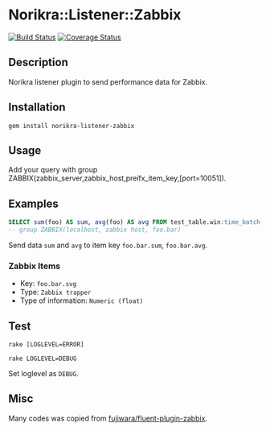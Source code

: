 # Norikra::Listener::Zabbix

[![Build Status](https://travis-ci.org/tkuchiki/norikra-listener-zabbix.svg?branch=master)](https://travis-ci.org/tkuchiki/norikra-listener-zabbix)
[![Coverage Status](https://coveralls.io/repos/github/tkuchiki/norikra-listener-zabbix/badge.svg?branch=master)](https://coveralls.io/github/tkuchiki/norikra-listener-zabbix?branch=master)

## Description

Norikra listener plugin to send performance data for Zabbix.

## Installation

```shell
gem install norikra-listener-zabbix
```

## Usage

Add your query with group ZABBIX(zabbix_server,zabbix_host,preifx_item_key,[port=10051]).

## Examples

```sql
SELECT sum(foo) AS sum, avg(foo) AS avg FROM test_table.win:time_batch(1 min)
-- group ZABBIX(localhost, zabbix host, foo.bar)
```

Send data `sum` and `avg` to item key `foo.bar.sum`, `foo.bar.avg`.

### Zabbix Items

- Key: `foo.bar.svg`
- Type: `Zabbix trapper`
- Type of information: `Numeric (float)`

## Test

```shell
rake [LOGLEVEL=ERROR]
```

```shell
rake LOGLEVEL=DEBUG
```

Set loglevel as `DEBUG`.

## Misc

Many codes was copied from [fujiwara/fluent-plugin-zabbix](https://github.com/fujiwara/fluent-plugin-zabbix/blob/master/lib/fluent/plugin/out_zabbix.rb).
